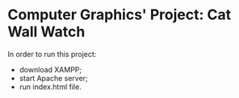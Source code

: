 # Computer Graphics' Project: Cat Wall Watch

In order to run this project:
- download XAMPP;
- start Apache server;
- run index.html file.

